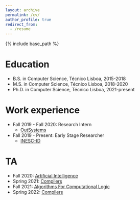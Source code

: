```yaml
---
layout: archive
permalink: /cv/
author_profile: true
redirect_from:
  - /resume
---
```


{% include base_path %}

Education
======
* B.S. in Computer Science, Técnico Lisboa, 2015-2018
* M.S. in Computer Science, Técnico Lisboa, 2018-2020
* Ph.D. in Computer Science, Técnico Lisboa, 2021-present

Work experience
======
* Fall 2019 - Fall 2020: Research Intern
  * [OutSystems](https://www.outsystems.com/)
* Fall 2019 - Present: Early Stage Researcher
  * [INESC-ID](https://www.inesc-id.pt/)
  
TA
======
* Fall 2020: [Artificial Intelligence](https://fenix.tecnico.ulisboa.pt/disciplinas/IArt45179577/2020-2021/1-semestre)
* Spring 2021: [Compilers](https://fenix.tecnico.ulisboa.pt/disciplinas/Com5645111326246/2020-2021/2-semestre)
* Fall 2021: [Algorithms For Computational Logic](https://fenix.tecnico.ulisboa.pt/disciplinas/ALC/2021-2022/1-semestre)
* Spring 2022: [Compilers](https://fenix.tecnico.ulisboa.pt/disciplinas/Com/2021-2022/2-semestre)